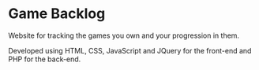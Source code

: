 # Game Backlog

Website for tracking the games you own and your progression in them.

Developed using HTML, CSS, JavaScript and JQuery for the front-end and PHP for the back-end.